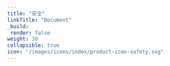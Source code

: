 ```yaml
---
title: "安全"
linkTitle: "Document"
_build:
 render: false 
weight: 30
collapsible: true
icon: "/images/icons/index/product-icon-safety.svg"
---
```


